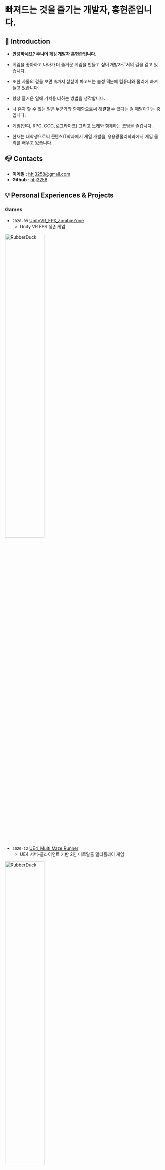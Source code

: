 # **빠져드는 것을 즐기는 개발자, 홍현준입니다.**

## :raised_hands: Introduction
- **안녕하세요? 주니어 게임 개발자 홍현준입니다.**
- 게임을 좋아하고 나아가 더 즐거운 게임을 만들고 싶어 개발자로서의 길을 걷고 있습니다.

- 또한 사물의 겉을 보면 속까지 샅샅이 파고드는 습성 덕분에 컴퓨터와 물리에 빠져들고 있습니다.

- 항상 즐거운 일에 가치를 더하는 방법을 생각합니다.

- 나 혼자 할 수 없는 일은 누군가와 함께함으로써 해결할 수 있다는 걸 깨달아가는 중입니다.

- 게임(인디, RPG, CCG, 로그라이크) 그리고 [노래](https://www.youtube.com/watch?v=nxKfi-6EtmY)와 함께하는 코딩을 즐깁니다.

- 현재는 대학생으로써 콘텐츠IT학과에서 게임 개발을, 응용광물리학과에서 게임 물리를 배우고 있습니다.


## :mailbox_closed: Contacts

- **이메일** : hhj3258@gmail.com
- **Github** : [hhj3258](https://github.com/hhj3258)

## :bulb: Personal Experiences & Projects

### Games
- `2020-09` [UnityVR_FPS_ZombieZone](https://github.com/hhj3258/UnityVR_FPS_ZombieZone)
  -  Unity VR FPS 생존 게임   

<img src="https://user-images.githubusercontent.com/70702088/116792147-ddd16b80-aaf9-11eb-9cd7-e482d562e1d8.png" width="50%" height="50%" title="px(픽셀) 크기 설정" alt="RubberDuck"></img>

- `2020-12` [UE4_Multi Maze Runner](https://github.com/hhj3258/UE4_MultiMazeRunner)
  -  UE4 서버-클라이언트 기반 2인 미로탈출 멀티플레이 게임

<img src="https://user-images.githubusercontent.com/70702088/116792211-31dc5000-aafa-11eb-875f-ac9cb8ae9b62.png" width="50%" height="50%" title="px(픽셀) 크기 설정" alt="RubberDuck"></img>

- `2020-12` [Unity_Rhythm Attack!!](https://github.com/hhj3258/Unity_RhythmAttack)
  -  아기자기하고 누구나 즐길 수 있는 싱글 리듬게임

<img src="https://user-images.githubusercontent.com/70702088/116793173-09575480-ab00-11eb-8a8f-c39fafe1f402.png" width="50%" height="50%" title="px(픽셀) 크기 설정" alt="RubberDuck"></img>

- `2021-03 ~` [GamePhysics_RealisticCarPhysics](https://github.com/hhj3258/GamePhysics_RealisticCarPhysics)
  -  실제적인 자동차 물리의 이해와 구현

### Other Projects

- `2020-06` [JTable_경기도 지역화폐 API 지도](https://github.com/hhj3258/JAVA_Gyeonggi-do_LocalCurrency_API_Table-Map)
  -  JAVA Swing Table와 공공데이터 API를 이용한 지역화폐가맹점 지도

- `2020-12` [Logisim_Keyboard&TTY Simulator](https://www.youtube.com/watch?v=qYIJJDbaYM8)
  -  Logisim Mips Processor Keyboard&TTY를 이용한 문답 시뮬레이션

- `2021-01` [WinForm_세출예산 자동화 툴](https://github.com/hhj3258/ExpenditureBudgets_AutomationProgram)
  -  세출예산 업무 자동화 툴

### Toy Projects

- `2021-01` [WinForm_원신 데미지 계산기](https://github.com/hhj3258/Genshin_DamageFormulaCalculator)
  -  원신 데미지 공식 기반 계산 자동화 툴

## :wrench: Skills

### Languages
**C#**
- Unity 캐릭터 기반 리듬게임 개발   
- WindowForm
- GoogleVRForUnity을 이용한 VR게임 개발   
- 실제 물리 공식을 활용한 자동차 시뮬레이션 개발   
- PDF와 EXCEL 라이브러리 활용을 통한 파싱 프로그램 개발   

**C++**
- UE4 C++ 기반 프로그래밍 기본적 이해   
- 제네릭, STL을 이해하고 활용이 가능합니다.   

**JAVA** 
- 스윙테이블과 API를 이용한 프로그램 개발   


### 게임물리학
게임물리학의 고전역학 수준의 이해와 구현이 가능합니다.
- [자동차 물리 구현](https://github.com/hhj3258/GamePhysics_RealisticCarPhysics)

### 컴퓨터 그래픽스
컴퓨터 그래픽스의 이해를 가지고 있습니다.
- 선형보간
- 텍스쳐 필터링

### 서버 & 네트워크
서버-클라이언트 구조를 이해하고 UE4로 구현하였습니다.
- [UE4_Multi Maze Runner](https://github.com/hhj3258/UE4_MultiMazeRunner)

공공데이터 API를 활용할 수 있습니다.
- [JTable_경기도 지역화폐 API 지도](https://github.com/hhj3258/JAVA_Gyeonggi-do_LocalCurrency_API_Table-Map)

### 클라우드
클라우드 컴퓨팅의 기초를 이해하고 AWS의 기본적 기능을 사용할 수 있습니다.   
로드밸런서의 이해 및 구현을 할 수 있습니다.
- [Simple_LoadBalancer](https://github.com/hhj3258/Simple_LB)
- Docker : 컨테이너 구동 및 관리, 웹 서버 구동
- AWS : EC2 가상머신 구동, Lambda, SDK

### 전산학
아래 교과목들을 이수했습니다.
- 알고리즘
- 자료구조
- 컴퓨터구조
- 컴파일러구성

## :necktie: 경력

- `2020-06 ~ 2020-08` [(주)임팩시스](https://www.impacsys.co.kr/) 전략기획실 인턴
- `2020-12 ~ 2021-02` [(주)임팩시스](https://www.impacsys.co.kr/) 전략기획실 인턴

## :surfer: 대외활동
- `2020-04` 한경 앱 아이디어 챌린지 참가
- `2020-07` 2020 강원 캠퍼스 특허전략경진대회 참가
- `2020-11` **장려상** [SW Week Coding Festival](https://swweek.hallym.ac.kr/html/contest_02.php)
- `2021-04` [한국인디게임협회 주관 인디오락실 아이엠그라운드](https://www.youtube.com/watch?v=ovJMKrw8jys) - **2:20:05**

## :pencil: 교육이수
- JSP와 servlet을 이용한 핵심 자바 웹 서버 프로그래밍
- 누구나 할 수 있는 가상현실(VR) 콘텐츠 제작
- 오픈소스와 클라우드 (사례로 보는 공개SW 클라우드의 구축과 활용)
- Github와 sourcetree를 이용한 SW개발 형상 관리 방법
- [SW빌리지]보안-블록체인
